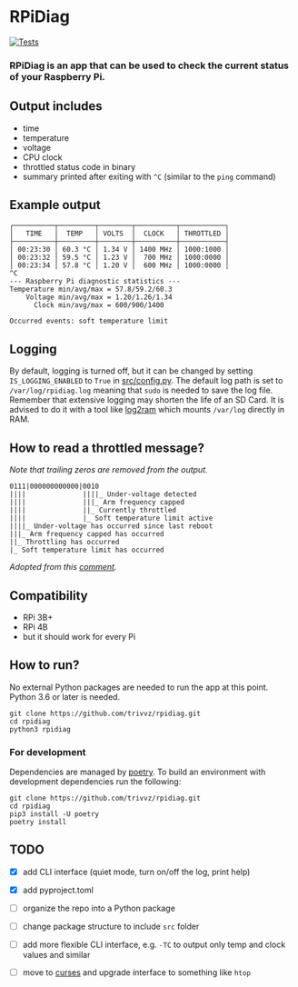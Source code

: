 RPiDiag
=======

[![Tests](https://github.com/trivvz/rpidiag/actions/workflows/tests.yml/badge.svg?branch=master)](https://github.com/trivvz/rpidiag/actions/workflows/tests.yml)

### RPiDiag is an app that can be used to check the current status of your Raspberry Pi.

Output includes
---------------

- time
- temperature
- voltage
- CPU clock
- throttled status code in binary
- summary printed after exiting with `^C` (similar to the `ping` command)

Example output
--------------

```
┌──────────┬─────────┬────────┬──────────┬───────────┐
│   TIME   │  TEMP   │ VOLTS  │  CLOCK   │ THROTTLED │
├──────────┼─────────┼────────┼──────────┼───────────┤
│ 00:23:30 │ 60.3 °C │ 1.34 V │ 1400 MHz │ 1000:1000 │
│ 00:23:32 │ 59.5 °C │ 1.23 V │  700 MHz │ 1000:0000 │
│ 00:23:34 │ 57.8 °C │ 1.20 V │  600 MHz │ 1000:0000 │
^C
--- Raspberry Pi diagnostic statistics ---
Temperature min/avg/max = 57.8/59.2/60.3
    Voltage min/avg/max = 1.20/1.26/1.34
      Clock min/avg/max = 600/900/1400

Occurred events: soft temperature limit
```

Logging
-------

By default, logging is turned off, but it can be changed by setting `IS_LOGGING_ENABLED` to `True` in [src/config.py](src/config.py).
The default log path is set to `/var/log/rpidiag.log` meaning that `sudo` is needed to save the log file.
Remember that extensive logging may shorten the life of an SD Card.
It is advised to do it with a tool like [log2ram](https://github.com/azlux/log2ram) which mounts `/var/log` directly in RAM.

How to read a throttled message?
--------------------------------

*Note that trailing zeros are removed from the output.*

```
0111|000000000000|0010
||||              ||||_ Under-voltage detected
||||              |||_ Arm frequency capped
||||              ||_ Currently throttled
||||              |_ Soft temperature limit active
||||_ Under-voltage has occurred since last reboot
|||_ Arm frequency capped has occurred
||_ Throttling has occurred
|_ Soft temperature limit has occurred
```
*Adopted from this [comment](https://github.com/raspberrypi/firmware/commit/404dfef3b364b4533f70659eafdcefa3b68cd7ae#commitcomment-31620480).*

Compatibility
-------------

- RPi 3B+
- RPi 4B
- but it should work for every Pi

How to run?
-----------

No external Python packages are needed to run the app at this point.
Python 3.6 or later is needed.

```
git clone https://github.com/trivvz/rpidiag.git
cd rpidiag
python3 rpidiag
```

### For development

Dependencies are managed by
[poetry](https://github.com/python-poetry/poetry).
To build an environment with development dependencies run the
following:

```
git clone https://github.com/trivvz/rpidiag.git
cd rpidiag
pip3 install -U poetry
poetry install
```

TODO
----

- [x] add CLI interface (quiet mode, turn on/off the log, print help)
- [x] add pyproject.toml
- [ ] organize the repo into a Python package
- [ ] change package structure to include `src` folder
- [ ] add more flexible CLI interface, e.g. `-TC` to output only temp and clock values and similar
- [ ] move to [curses](https://docs.python.org/3/library/curses.html) and upgrade interface to something like `htop`

